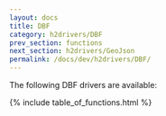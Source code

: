 ```yaml
---
layout: docs
title: DBF
category: h2drivers/DBF
prev_section: functions
next_section: h2drivers/GeoJson
permalink: /docs/dev/h2drivers/DBF/
---
```


The following DBF drivers are available:

{% include table_of_functions.html %}
